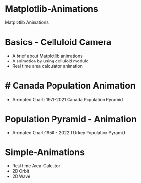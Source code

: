 # Matplotlib-Animations
Matplotlib Animations 


# Basics - Celluloid Camera
- A brief about Matplotlib animations
- A animation by using celluloid module
- Real time area calculator animation

# # Canada Population Animation
- Animated Chart: 1971-2021  Canada Population Pyramid 

# Population Pyramid - Animation
- Animated Chart:1950 - 2022  TUrkey Population Pyramid 

# Simple-Animations
- Real time Area-Calcutor
- 2D Orbit
- 2D Wave
